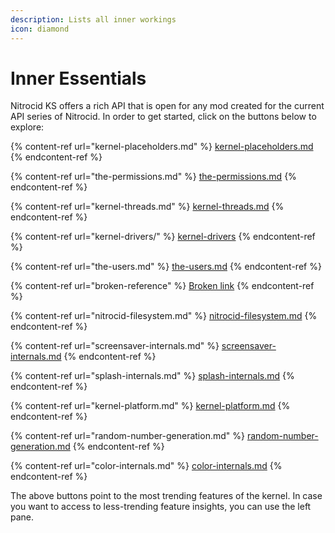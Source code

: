 ```yaml
---
description: Lists all inner workings
icon: diamond
---
```


# Inner Essentials

Nitrocid KS offers a rich API that is open for any mod created for the current API series of Nitrocid. In order to get started, click on the buttons below to explore:

{% content-ref url="kernel-placeholders.md" %}
[kernel-placeholders.md](kernel-placeholders.md)
{% endcontent-ref %}

{% content-ref url="the-permissions.md" %}
[the-permissions.md](the-permissions.md)
{% endcontent-ref %}

{% content-ref url="kernel-threads.md" %}
[kernel-threads.md](kernel-threads.md)
{% endcontent-ref %}

{% content-ref url="kernel-drivers/" %}
[kernel-drivers](kernel-drivers/)
{% endcontent-ref %}

{% content-ref url="the-users.md" %}
[the-users.md](the-users.md)
{% endcontent-ref %}

{% content-ref url="broken-reference" %}
[Broken link](broken-reference)
{% endcontent-ref %}

{% content-ref url="nitrocid-filesystem.md" %}
[nitrocid-filesystem.md](nitrocid-filesystem.md)
{% endcontent-ref %}

{% content-ref url="screensaver-internals.md" %}
[screensaver-internals.md](screensaver-internals.md)
{% endcontent-ref %}

{% content-ref url="splash-internals.md" %}
[splash-internals.md](splash-internals.md)
{% endcontent-ref %}

{% content-ref url="kernel-platform.md" %}
[kernel-platform.md](kernel-platform.md)
{% endcontent-ref %}

{% content-ref url="random-number-generation.md" %}
[random-number-generation.md](random-number-generation.md)
{% endcontent-ref %}

{% content-ref url="color-internals.md" %}
[color-internals.md](color-internals.md)
{% endcontent-ref %}

The above buttons point to the most trending features of the kernel. In case you want to access to less-trending feature insights, you can use the left pane.
